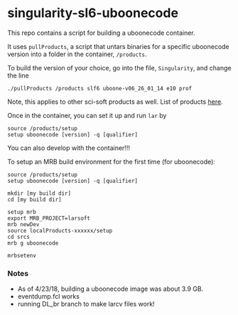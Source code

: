 # singularity-sl6-uboonecode

This repo contains a script for building a uboonecode container.

It uses `pullProducts`, a script that untars binaries for a specific uboonecode version into a folder in the container, `/products`.

To build the version of your choice, go into the file, `Singularity`, and change the line

    ./pullProducts /products slf6 uboone-v06_26_01_14 e10 prof


Note, this applies to other sci-soft products as well. List of products [here](http://scisoft.fnal.gov/). 

Once in the container, you can set it up and run `lar` by

```
source /products/setup
setup uboonecode [version] -q [qualifier]
```

You can also develop with the container!!!

To setup an MRB build environment for the first time (for uboonecode):

```
source /products/setup
setup uboonecode [version] -q [qualifier]

mkdir [my build dir]
cd [my build dir]

setup mrb
export MRB_PROJECT=larsoft
mrb newDev
source localProducts-xxxxxx/setup
cd srcs
mrb g uboonecode

mrbsetenv
```


### Notes

* As of 4/23/18, building a uboonecode image was about 3.9 GB.
* eventdump.fcl works
* running DL_br branch to make larcv files work!